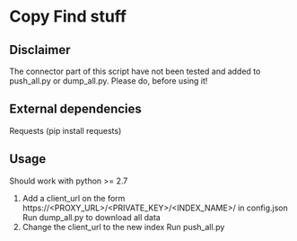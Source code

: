 # Copy Find stuff

## Disclaimer
The connector part of this script have not been tested and added to push_all.py or dump_all.py. Please do, before using it!


## External dependencies
Requests (pip install requests)


## Usage
Should work with python >= 2.7
1. Add a client_url on the form https://<PROXY_URL>/<PRIVATE_KEY>/<INDEX_NAME>/ in config.json
   Run dump_all.py to download all data
2. Change the client_url to the new index
   Run push_all.py
